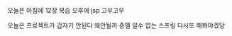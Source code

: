 오늘은 아침에 12장 복습 
오후에 jsp 고우고우


오늘은 프로젝트가
갑자기 안된다
왜안될까
증맬 알수 없는 스프링
다시또 해봐야겠당



<!--stackedit_data:
eyJoaXN0b3J5IjpbMTU2MzQyNDU4NCwxNDMzNjM0ODc1LC0xOT
Y1MDUyOTMzXX0=
-->